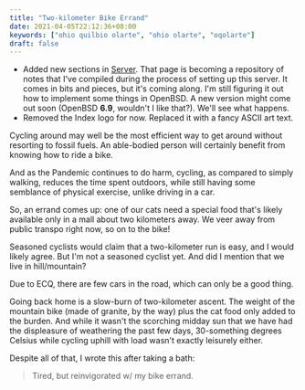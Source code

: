 ```yaml
---
title: "Two-kilometer Bike Errand"
date: 2021-04-05T22:12:36+08:00
keywords: ["ohio quilbio olarte", "ohio olarte", "oqolarte"]
draft: false
---
```

- Added new sections in [Server](/server/).
That page is becoming a repository of notes that I've compiled during the process of setting up this server.
It comes in bits and pieces, but it's coming along. 
I'm still figuring it out how to implement some things in OpenBSD.
A new version might come out soon (OpenBSD **6.9**, wouldn't I like that?).
We'll see what happens.
- Removed the Index logo for now.
Replaced it with a fancy ASCII art text.

Cycling around may well be the most efficient way to get around without resorting to fossil fuels.
An able-bodied person will certainly benefit from knowing how to ride a bike.

And as the Pandemic continues to do harm, cycling, as compared to simply walking, reduces the time spent outdoors, while still having some semblance of physical exercise, unlike driving in a car.

So, an errand comes up:
one of our cats need a special food that's likely available only in a mall about two kilometers away.
We veer away from public transpo right now, so on to the bike!

Seasoned cyclists would claim that a two-kilometer run is easy, and I would likely agree.
But I'm not a seasoned cyclist yet.
And did I mention that we live in hill/mountain?

Due to ECQ, there are few cars in the road, which can only be a good thing.

Going back home is a slow-burn of two-kilometer ascent.
The weight of the mountain bike (made of granite, by the way) plus the cat food only added to the burden.
And while it wasn't the scorching midday sun that we have had the displeasure of weathering the past few days, 30-something degrees Celsius while cycling uphill with load wasn't exactly leisurely either.

Despite all of that, I wrote this after taking a bath:

> Tired, but reinvigorated w/ my bike errand.
